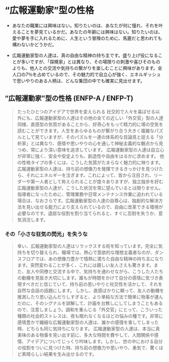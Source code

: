 # “広報運動家”型の性格

- あなたの職業には興味はない。知りたいのは、あなたが何に憧れ、それを叶えることを夢見ているかだ。あなたの年齢には興味はない。知りたいのは、愛や夢を手に入れるために、人生という冒険のために、馬鹿だと思われても構わないかどうかだ。

- 広報運動家型の人達は、真の自由な精神の持ち主です。盛り上げ役になることが多いですが、「探検家」とは異なり、その場限りの刺激や喜びそのものよりも、他人との交流や気持ちの繋がりを楽しむことに興味があります。全人口の7％を占めているので、その魅力的で自立心が強く、エネルギッシュで思いやりのある人柄は、どんな集団の中でも確実に見出せます。

## “広報運動家”型の性格 (ENFP-A / ENFP-T)

> たったひとつのアイデアで世界を変えられる
    社交的で人々を喜ばせる以外にも、広報運動家型の人達はその他の全ての近しい「外交官」型の人達同様、直感型の気質があることから、好奇心をもって精力的に場の空気を読むことができます。人生をあらゆるものが繋がり合う大きく複雑なパズルとして見ていますが、そのパズルを一連の体系的な目論見と捉える「分析家」とは異なり、感情や思いやりの心を通して神秘主義的な観点から見つめ、常により深い意味を追求しています。
> 広報運動家型の人達は自立心が非常に強く、安全や安定よりも、創造性や自由をはるかに求めます。
> 他の性格タイプの多くには、こうした気質がたまらなく魅力的に映ります。広報運動家型の人達は、持ち前の想像力を発揮できるきっかけを見つけたら、それにエネルギーを注ぎます。これによって、皆から注目され、リーダーや第一人者として称えられることが度々ありますが、独立独歩を好む広報運動家型の人達が、こうした状況を常に望んでいるとは限りません。指導者になったために、管理業務や日常メンテナンス作業に追われている場合は、なおさらです。広報運動家型の人達の自尊心は、独創的な解決方法を見い出せる能力により支えられているので、自由に改革できる環境が必要なのです。退屈な役割を割り当てられると、すぐに忍耐を失うか、意気消沈します。

### その「小さな狂気の閃光」を失うな

> 幸い、広報運動家型の人達はリラックスする術を知っています。完全に気持ちを切り替えられ、職場では、熱心で意欲的な理想主義者なのが、ダンスフロアでは、あの想像力豊かで情熱に満ちた自由な精神の持ち主になります。突然変わることが多く、これには親しい友人さえも驚きます。また、友人や同僚と交流する中で、気持ちを通わせながら、こうした人たちの動機を見抜き大切にします。誰もが時間をかけて自分の感情に気づき表現すべきだと信じていて、持ち前の思いやりと社交性を活かして、それを自然な会話の話題にします。
> しかし、直感ばかりに頼って、友人の動機を推測したり思い込んだりしすぎると、より単純な方法で簡単に物事が運んだのに、そのシグナルを誤解して、計画を台無しにしてしまうこともあるので、注意しましょう。調和を重んじる「外交官」にとって、こういった種類の社会的ストレスは、夜も眠れなくなるほどの悩みの種です。非常に感情豊かで繊細な広報運動家型の人達は、誰かの感情を害してしまった時、どちらも同じ気持ちになります。
> 広報運動家型の人達は、本当に真実味のある物事を見い出す前に、多大な時間を費やして、人間関係や感情、アイデアについてじっくり吟味します。しかし、世の中における自分の役割をついに見つけた時、持ち前の想像力や思いやり、勇気で、驚くほど素晴らしい結果を生み出せるのです。